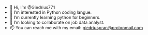 - 👋 Hi, I’m @Giedrius771
- 👀 I’m interested in Python coding langue.
- 🌱 I’m currently learning python for beginners.
- 💞️ I’m looking to collaborate on job data analyst.
- 📫 You can reach me with my email: giedriuspran@protonmail.com  

<!---
Giedrius771/Giedrius771 is a ✨ special ✨ repository because its `README.md` (this file) appears on your GitHub profile.
You can click the Preview link to take a look at your changes.
--->
